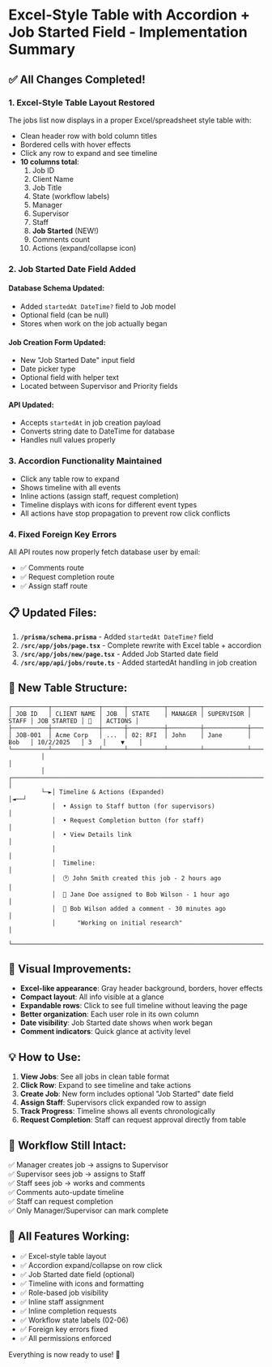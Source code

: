 # Excel-Style Table with Accordion + Job Started Field - Implementation Summary

## ✅ All Changes Completed!

### 1. **Excel-Style Table Layout Restored**
The jobs list now displays in a proper Excel/spreadsheet style table with:
- Clean header row with bold column titles
- Bordered cells with hover effects
- Click any row to expand and see timeline
- **10 columns total**:
  1. Job ID
  2. Client Name
  3. Job Title
  4. State (workflow labels)
  5. Manager
  6. Supervisor
  7. Staff
  8. **Job Started** (NEW!)
  9. Comments count
  10. Actions (expand/collapse icon)

### 2. **Job Started Date Field Added**

#### Database Schema Updated:
- Added `startedAt DateTime?` field to Job model
- Optional field (can be null)
- Stores when work on the job actually began

#### Job Creation Form Updated:
- New "Job Started Date" input field
- Date picker type
- Optional field with helper text
- Located between Supervisor and Priority fields

#### API Updated:
- Accepts `startedAt` in job creation payload
- Converts string date to DateTime for database
- Handles null values properly

### 3. **Accordion Functionality Maintained**
- Click any table row to expand
- Shows timeline with all events
- Inline actions (assign staff, request completion)
- Timeline displays with icons for different event types
- All actions have stop propagation to prevent row click conflicts

### 4. **Fixed Foreign Key Errors**
All API routes now properly fetch database user by email:
- ✅ Comments route
- ✅ Request completion route
- ✅ Assign staff route

## 📋 **Updated Files:**

1. **`/prisma/schema.prisma`** - Added `startedAt DateTime?` field
2. **`/src/app/jobs/page.tsx`** - Complete rewrite with Excel table + accordion
3. **`/src/app/jobs/new/page.tsx`** - Added Job Started date field
4. **`/src/app/api/jobs/route.ts`** - Added startedAt handling in job creation

## 🎨 **New Table Structure:**

```
┌──────────┬─────────────┬──────┬──────────┬─────────┬────────────┬───────┬─────────────┬─────┬─────────┐
│ JOB ID   │ CLIENT NAME │ JOB  │ STATE    │ MANAGER │ SUPERVISOR │ STAFF │ JOB STARTED │ 💬  │ ACTIONS │
├──────────┼─────────────┼──────┼──────────┼─────────┼────────────┼───────┼─────────────┼─────┼─────────┤
│ JOB-001  │ Acme Corp   │ ...  │ 02: RFI  │ John    │ Jane       │ Bob   │ 10/2/2025   │ 3   │    ▼    │
└──────────┴─────────────┴──────┴──────────┴─────────┴────────────┴───────┴─────────────┴─────┴─────────┘
         │                                                                                               │
         │  ┌─────────────────────────────────────────────────────────────────────────────────────┐   │
         └─►│ Timeline & Actions (Expanded)                                                        │◄──┘
            │  • Assign to Staff button (for supervisors)                                          │
            │  • Request Completion button (for staff)                                             │
            │  • View Details link                                                                 │
            │                                                                                       │
            │  Timeline:                                                                            │
            │  🕐 John Smith created this job - 2 hours ago                                        │
            │  👤 Jane Doe assigned to Bob Wilson - 1 hour ago                                     │
            │  💬 Bob Wilson added a comment - 30 minutes ago                                      │
            │      "Working on initial research"                                                   │
            └───────────────────────────────────────────────────────────────────────────────────────┘
```

## 🎯 **Visual Improvements:**

- **Excel-like appearance**: Gray header background, borders, hover effects
- **Compact layout**: All info visible at a glance
- **Expandable rows**: Click to see full timeline without leaving the page
- **Better organization**: Each user role in its own column
- **Date visibility**: Job Started date shows when work began
- **Comment indicators**: Quick glance at activity level

## 💡 **How to Use:**

1. **View Jobs**: See all jobs in clean table format
2. **Click Row**: Expand to see timeline and take actions
3. **Create Job**: New form includes optional "Job Started" date field
4. **Assign Staff**: Supervisors click expanded row to assign
5. **Track Progress**: Timeline shows all events chronologically
6. **Request Completion**: Staff can request approval directly from table

## 🔄 **Workflow Still Intact:**

✅ Manager creates job → assigns to Supervisor  
✅ Supervisor sees job → assigns to Staff  
✅ Staff sees job → works and comments  
✅ Comments auto-update timeline  
✅ Staff can request completion  
✅ Only Manager/Supervisor can mark complete  

## 🚀 **All Features Working:**

- ✅ Excel-style table layout
- ✅ Accordion expand/collapse on row click
- ✅ Job Started date field (optional)
- ✅ Timeline with icons and formatting
- ✅ Role-based job visibility
- ✅ Inline staff assignment
- ✅ Inline completion requests
- ✅ Workflow state labels (02-06)
- ✅ Foreign key errors fixed
- ✅ All permissions enforced

Everything is now ready to use! 🎉
